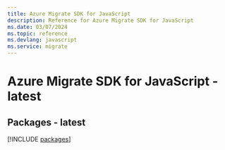 ```yaml
---
title: Azure Migrate SDK for JavaScript
description: Reference for Azure Migrate SDK for JavaScript
ms.date: 03/07/2024
ms.topic: reference
ms.devlang: javascript
ms.service: migrate
---
```

# Azure Migrate SDK for JavaScript - latest
## Packages - latest
[!INCLUDE [packages](migrate-index.md)]